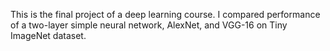 This is the final project of a deep learning course. I compared performance of a two-layer simple neural network, AlexNet, and VGG-16 on Tiny ImageNet dataset.
